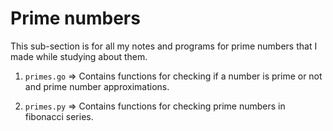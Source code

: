 # Prime numbers

This sub-section is for all my notes and programs for prime numbers that I made while studying about them.


1. `primes.go` => Contains functions for checking if a number is prime or not and prime number approximations.

2. `primes.py` => Contains functions for checking prime numbers in fibonacci series.
